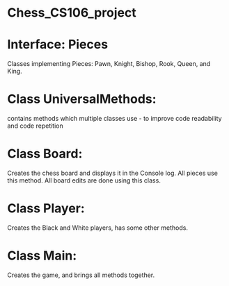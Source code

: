 # Chess_CS106_project

# Interface: Pieces 
Classes implementing Pieces: Pawn, Knight, Bishop, Rook, Queen, and King. 

# Class UniversalMethods:
contains methods which multiple classes use - to improve code readability and code repetition

# Class Board: 
Creates the chess board and displays it in the Console log. All pieces use this method. All board edits are done using this class.

# Class Player: 
Creates the Black and White players, has some other methods. 

# Class Main: 
Creates the game, and brings all methods together. 
